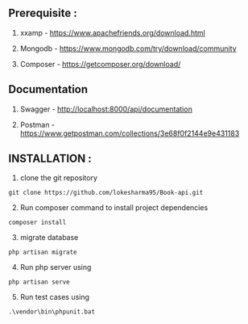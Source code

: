 ## Prerequisite :

1. xxamp - <a href="https://www.apachefriends.org/download.html" target="_blank">https://www.apachefriends.org/download.html</a> 

2. Mongodb - <a href="https://www.mongodb.com/try/download/community" target="_blank">https://www.mongodb.com/try/download/community</a> 

3. Composer - <a href="https://getcomposer.org/download/" target="_blank">https://getcomposer.org/download/</a> 

## Documentation

1. Swagger - <a href="http://localhost:8000/api/documentation" target="_blank">http://localhost:8000/api/documentation</a> 

2. Postman - <a href="https://www.getpostman.com/collections/3e68f0f2144e9e431183" target="_blank">https://www.getpostman.com/collections/3e68f0f2144e9e431183</a> 


## INSTALLATION :

1. clone the git repository

```
git clone https://github.com/lokesharma95/Book-api.git
```

2. Run composer command to install project dependencies

```
composer install
```

3. migrate database

```
php artisan migrate
```

4. Run php server using

```
php artisan serve
```

5. Run test cases using

```
.\vendor\bin\phpunit.bat
```


